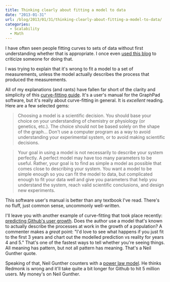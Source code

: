 ```yaml
---
title: Thinking clearly about fitting a model to data
date: "2013-01-31"
url: /blog/2013/01/31/thinking-clearly-about-fitting-a-model-to-data/
categories:
  - Scalability
  - Math
---
```

I have often seen people fitting curves to sets of data without first understanding whether that is appropriate. I once even [used this blog](/blog/2011/01/15/sleep-while-you-can-because-it-wont-last-long/ "Sleep while you can, because it won’t last long") to criticize someone for doing that.

I was trying to explain that it's wrong to fit a model to a set of measurements, unless the model actually describes the process that produced the measurements.

All of my explanations (and rants) have fallen far short of the clarity and simplicity of this [curve-fitting guide](http://graphpad.com/guides/prism/6/curve-fitting/). It's a user's manual for the GraphPad software, but it's really about curve-fitting in general. It is *excellent* reading. Here are a few selected gems:

> Choosing a model is a scientific decision. You should base your choice on your understanding of chemistry or physiology (or genetics, etc.). The choice should not be based solely on the shape of the graph... Don't use a computer program as a way to avoid understanding your experimental system, or to avoid making scientific decisions.

> Your goal in using a model is not necessarily to describe your system perfectly. A perfect model may have too many parameters to be useful. Rather, your goal is to find as simple a model as possible that comes close to describing your system. You want a model to be simple enough so you can fit the model to data, but complicated enough to fit your data well and give you parameters that help you understand the system, reach valid scientific conclusions, and design new experiments.

This software user's manual is better than any textbook I've read. There's no fluff, just common sense, uncommonly well-written.

I'll leave you with another example of curve-fitting that took place recently: [predicting Github's user growth](http://redmonk.com/dberkholz/2013/01/21/github-will-hit-5-million-users-within-a-year/). Does the author use a model that's known to actually describe the processes at work in the growth of a population? A commenter makes a *great* point: "I'd love to see what happens if you just fit to the first 3 years and chart out the modelled prediction vs reality for years 4 and 5." That's one of the fastest ways to tell whether you're seeing things. All meaning has pattern, but not all pattern has meaning. That's a Neil Gunther quote.

Speaking of that, Neil Gunther counters with a [power law model](https://groups.google.com/d/topic/guerrilla-capacity-planning/Hd9SQy654c4/discussion). He thinks Redmonk is wrong and it'll take quite a bit longer for Github to hit 5 million users. My money's on Neil Gunther.


